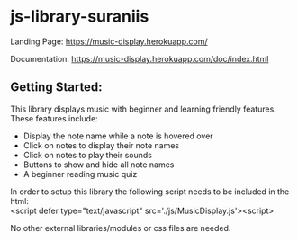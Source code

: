 # js-library-suraniis

Landing Page:
https://music-display.herokuapp.com/

Documentation: 
https://music-display.herokuapp.com/doc/index.html

<h2>Getting Started:</h2>

This library displays music with beginner and learning friendly features. <br>
    These features include:
    <ul>
      <li>Display the note name while a note is hovered over</li>
      <li>Click on notes to display their note names</li>
      <li>Click on notes to play their sounds</li>
      <li>Buttons to show and hide all note names</li>
      <li>A beginner reading music quiz</li>
    </ul>
In order to setup this library the following script needs to be included in the html:
<br>
&lt;script defer type="text/javascript" src='./js/MusicDisplay.js'>&lt;script&gt;

No other external libraries/modules or css files are needed.